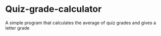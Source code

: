 # Quiz-grade-calculator
A simple program that calculates the average of quiz grades and gives a letter grade
